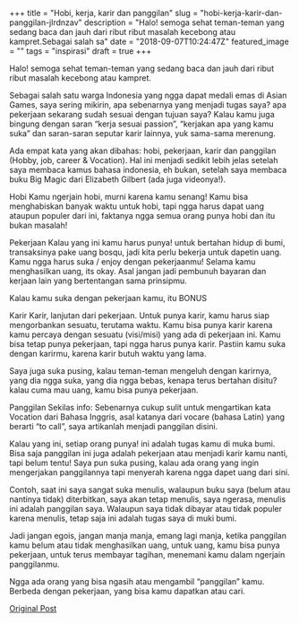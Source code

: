 +++
title = "Hobi, kerja, karir dan panggilan"
slug = "hobi-kerja-karir-dan-panggilan-jlrdnzav"
description = "Halo! semoga sehat teman-teman yang sedang baca dan jauh dari ribut ribut masalah kecebong atau kampret.Sebagai salah sa"
date = "2018-09-07T10:24:47Z"
featured_image = ""
tags = "inspirasi"
draft = true
+++ 
 
Halo! semoga sehat teman-teman yang sedang baca dan jauh dari ribut ribut masalah kecebong atau kampret.

Sebagai salah satu warga Indonesia yang ngga dapat medali emas di Asian Games, saya sering mikirin, apa sebenarnya yang menjadi tugas saya? apa pekerjaan sekarang sudah sesuai dengan tujuan saya? Kalau kamu juga bingung dengan saran “kerja sesuai passion”, “kerjakan apa yang kamu suka” dan saran-saran seputar karir lainnya, yuk sama-sama merenung.

Ada empat kata yang akan dibahas: hobi, pekerjaan, karir dan panggilan (Hobby, job, career & Vocation). Hal ini menjadi sedikit lebih jelas setelah saya membaca kamus bahasa indonesia, eh bukan, setelah saya membaca buku Big Magic dari Elizabeth Gilbert (ada juga videonya!).

Hobi
Kamu ngerjain hobi, murni karena kamu senang! Kamu bisa menghabiskan banyak waktu untuk hobi, tapi ngga harus dapat uang ataupun populer dari ini, faktanya ngga semua orang punya hobi dan itu bukan masalah!

Pekerjaan
Kalau yang ini kamu harus punya! untuk bertahan hidup di bumi, transaksinya pake uang bosqu, jadi kita perlu bekerja untuk dapetin uang. Kamu ngga harus suka / enjoy dengan pekerjaanmu! Selama kamu menghasilkan uang, its okay. Asal jangan jadi pembunuh bayaran dan kerjaan lain yang bertentangan sama prinsipmu.

Kalau kamu suka dengan pekerjaan kamu, itu BONUS

Karir
Karir, lanjutan dari pekerjaan. Untuk punya karir, kamu harus siap mengorbankan sesuatu, terutama waktu. Kamu bisa punya karir karena kamu percaya dengan sesuatu (visi/misi) yang ada di pekerjaan ini. Kamu bisa tetap punya pekerjaan, tapi ngga harus punya karir. Pastiin kamu suka dengan karirmu, karena karir butuh waktu yang lama.

Saya juga suka pusing, kalau teman-teman mengeluh dengan karirnya, yang dia ngga suka, yang dia ngga bebas, kenapa terus bertahan disitu? kalau cuma mau uang, kamu bisa punya pekerjaan.

Panggilan
Sekilas info: Sebenarnya cukup sulit untuk mengartikan kata Vocation dari Bahasa Inggris, asal katanya dari vocare (bahasa Latin) yang berarti “to call”, saya artikanlah menjadi panggilan disini.

Kalau yang ini, setiap orang punya! ini adalah tugas kamu di muka bumi. Bisa saja panggilan ini juga adalah pekerjaan atau menjadi karir kamu nanti, tapi belum tentu! Saya pun suka pusing, kalau ada orang yang ingin mengerjakan panggilannya tapi menyerah karena ngga dapet uang dari sini.

Contoh, saat ini saya sangat suka menulis, walaupun buku saya (belum atau nantinya tidak) diterbitkan, saya akan tetap menulis, saya ngerasa, menulis ini adalah panggilan saya. Walaupun saya tidak dibayar atau tidak populer karena menulis, tetap saja ini adalah tugas saya di muki bumi.

Jadi jangan egois, jangan manja manja, emang lagi manja, ketika panggilan kamu belum atau tidak menghasilkan uang, untuk uang, kamu bisa punya pekerjaan, untuk terus membayar tagihan, menemani kamu dalam ngerjain panggilanmu.

Ngga ada orang yang bisa ngasih atau mengambil “panggilan” kamu. Berbeda dengan pekerjaan, yang bisa kamu dapatkan atau cari.

 
[Original Post](http://bit.ly/tak-kerja)